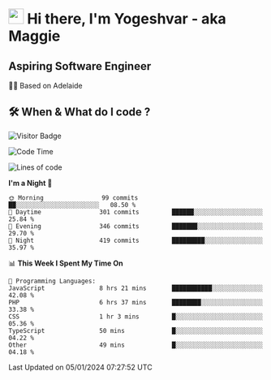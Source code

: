 <h1><img src="https://emojis.slackmojis.com/emojis/images/1531849430/4246/blob-sunglasses.gif?1531849430" width="30"/> Hi there, I'm Yogeshvar - aka Maggie</h1>

## Aspiring Software Engineer
🏂🏻  Based on Adelaide 

## 🛠 When & What do I code ?  

![Visitor Badge](https://visitor-badge.feriirawann.repl.co?username=yogeshvar&repo=yogeshvar&label=Visitors&style=plastic&color=%23457BFF&contentType=svg)

<!--START_SECTION:waka-->
![Code Time](http://img.shields.io/badge/Code%20Time-2%2C496%20hrs%2043%20mins-blue)

![Lines of code](https://img.shields.io/badge/From%20Hello%20World%20I%27ve%20Written-4.0%20million%20lines%20of%20code-blue)

**I'm a Night 🦉** 

```text
🌞 Morning                99 commits          ██░░░░░░░░░░░░░░░░░░░░░░░   08.50 % 
🌆 Daytime                301 commits         ██████░░░░░░░░░░░░░░░░░░░   25.84 % 
🌃 Evening                346 commits         ███████░░░░░░░░░░░░░░░░░░   29.70 % 
🌙 Night                  419 commits         █████████░░░░░░░░░░░░░░░░   35.97 % 
```


📊 **This Week I Spent My Time On** 

```text
💬 Programming Languages: 
JavaScript               8 hrs 21 mins       ███████████░░░░░░░░░░░░░░   42.08 % 
PHP                      6 hrs 37 mins       ████████░░░░░░░░░░░░░░░░░   33.38 % 
CSS                      1 hr 3 mins         █░░░░░░░░░░░░░░░░░░░░░░░░   05.36 % 
TypeScript               50 mins             █░░░░░░░░░░░░░░░░░░░░░░░░   04.22 % 
Other                    49 mins             █░░░░░░░░░░░░░░░░░░░░░░░░   04.18 % 
```


 Last Updated on 05/01/2024 07:27:52 UTC
<!--END_SECTION:waka-->
